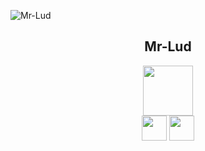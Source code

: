 ![Mr-Lud](https://〜.gif)

<h2 align="center">Mr-Lud</h2>

<p align="center">
  <a href="M"><img src="https://user-images.githubusercontent.com/61730661/86770260-5fe43580-c08b-11ea-84b0-8c866c64316b.jpg" width="80px;" /></a>
  <br>
  <a href="Line-API公式サイトURL"><img src="https://user-images.githubusercontent.com/61730661/86769292-eac43080-c089-11ea-959a-dfc9a1b450cb.png" height="40px;" /></a>
  <a href="heroku公式サイトURL"><img src="https://user-images.githubusercontent.com/61730661/86769986-f6fcbd80-c08a-11ea-89f0-00733ac59684.png" height="40px;" /></a>
</p>
